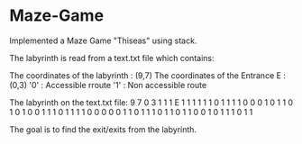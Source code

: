 # Maze-Game
Implemented a Maze Game "Thiseas" using stack. 

The labyrinth is read from a text.txt file which contains:

The coordinates of the labyrinth : (9,7)
The coordinates of the Entrance E : (0,3)
'0' : Accessible rroute
'1' : Non accessible route

The labyrinth on the text.txt file:
9 7
0 3
1 1 1 E 1 1 1
1 1 1 0 1 1 1
1 0 0 0 1 0 1
1 0 1 0 1 0 0
1 1 1 0 1 1 1
1 0 0 0 0 0 1
1 0 1 1 1 0 1
1 0 1 1 0 0 1
0 1 1 1 0 1 1

The goal is to find the exit/exits from the labyrinth.
